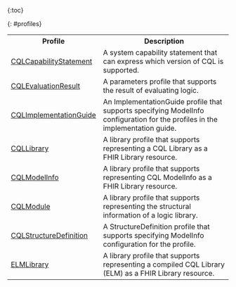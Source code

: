 {:toc}

{: #profiles}
<div class="new-content"></div>
<table class="grid">
  <tr><th>Profile</th><th>Description</th></tr>
  <tr><td><a href="StructureDefinition-cql-capabilitystatement.html">CQLCapabilityStatement</a></td><td>A system capability statement that can express which version of CQL is supported.</td></tr>
  <tr><td><a href="StructureDefinition-cql-evaluationresult.html">CQLEvaluationResult</a></td><td>A parameters profile that supports the result of evaluating logic.</td></tr>
  <tr><td><a href="StructureDefinition-cql-implementationguide.html">CQLImplementationGuide</a></td><td>An ImplementationGuide profile that supports specifying ModelInfo configuration for the profiles in the implementation guide.</td></tr>
  <tr><td><a href="StructureDefinition-cql-library.html">CQLLibrary</a></td><td>A library profile that supports representing a CQL Library as a FHIR Library resource.</td></tr>
  <tr><td><a href="StructureDefinition-cql-modelinfo.html">CQLModelInfo</a></td><td>A library profile that supports representing CQL ModelInfo as a FHIR Library resource.</td></tr>
  <tr><td><a href="StructureDefinition-cql-module.html">CQLModule</a></td><td>A library profile that supports representing the structural information of a logic library.</td></tr>
  <tr><td><a href="StructureDefinition-cql-structuredefinition.html">CQLStructureDefinition</a></td><td>A StructureDefinition profile that supports specifying ModelInfo configuration for the profile.</td></tr>
  <tr><td><a href="StructureDefinition-elm-library.html">ELMLibrary</a></td><td>A library profile that supports representing a compiled CQL Library (ELM) as a FHIR Library resource.</td></tr>
</table>

